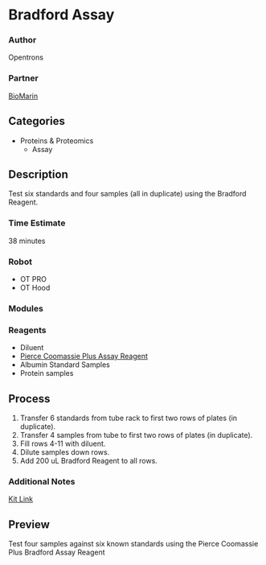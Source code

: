 # Bradford Assay

### Author
Opentrons

### Partner
[BioMarin](http://www.biomarin.com/)

## Categories
* Proteins & Proteomics
	* Assay

## Description
Test six standards and four samples (all in duplicate) using the Bradford Reagent.

### Time Estimate
38  minutes

### Robot
* OT PRO 
* OT Hood

### Modules

### Reagents
* Diluent
* [Pierce Coomassie Plus Assay Reagent](https://www.thermofisher.com/order/catalog/product/23238)
* Albumin Standard Samples
* Protein samples

## Process
1. Transfer 6 standards from tube rack to first two rows of plates (in duplicate).
2. Transfer 4 samples from tube to first two rows of plates (in duplicate).
3. Fill rows 4-11 with diluent.
4. Dilute samples down rows.
5. Add 200 uL Bradford Reagent to all rows.


### Additional Notes
[Kit Link](https://www.thermofisher.com/order/catalog/product/23236)

## Preview
Test four samples against six known standards using the Pierce Coomassie Plus Bradford Assay Reagent
